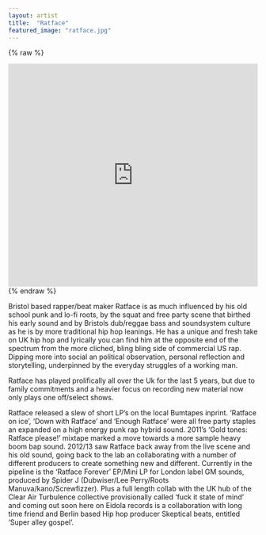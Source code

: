 ```yaml
---
layout: artist
title:  "Ratface"
featured_image: "ratface.jpg"
---
```

{% raw %}
<iframe width="100%" height="450" scrolling="no" frameborder="no" src="https://w.soundcloud.com/player/?url=https%3A//api.soundcloud.com/users/2694222&amp;auto_play=false&amp;hide_related=false&amp;show_comments=true&amp;show_user=true&amp;show_reposts=false&amp;visual=true"></iframe>
{% endraw %}

Bristol based rapper/beat maker Ratface is as much influenced by his old school punk and lo-fi roots, by the squat and free party scene that birthed his early sound and by Bristols dub/reggae bass and soundsystem culture as he is by more traditional hip hop leanings. He has a unique and fresh take on UK hip hop and lyrically you can find him at the opposite end of the spectrum from the more cliched, bling bling side of commercial US rap. Dipping more into social an political observation, personal reflection and storytelling, underpinned by the everyday struggles of a working man.

Ratface has played prolifically all over the Uk for the last 5 years, but due to family commitments and a heavier focus on recording new material now only plays one off/select shows.

Ratface released a slew of short LP’s on the local Bumtapes inprint. ‘Ratface on ice’, ‘Down with Ratface’ and ‘Enough Ratface’ were all free party staples an expanded on a high energy punk rap hybrid sound. 2011’s ‘Gold tones: Ratface please!’ mixtape marked a move towards a more sample heavy boom bap sound. 2012/13 saw Ratface back away from the live scene and his old sound, going back to the lab an collaborating with a number of different producers to create something new and different. Currently in the pipeline is the ‘Ratface Forever’ EP/Mini LP for London label GM sounds, produced by Spider J (Dubwiser/Lee Perry/Roots Manuva/kano/Screwfizzer). Plus a full length collab with the UK hub of the Clear Air Turbulence collective provisionally called ‘fuck it state of mind’ and coming out soon here on Eidola records is a collaboration with long time friend and Berlin based Hip hop producer Skeptical beats, entitled ‘Super alley gospel’.
